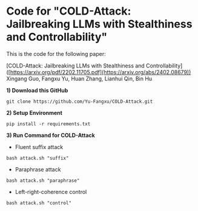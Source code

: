 # Code for "COLD-Attack: Jailbreaking LLMs with Stealthiness and Controllability"

This is the code for the following paper: 

[COLD-Attack: Jailbreaking LLMs with Stealthiness and Controllability] ([https://arxiv.org/pdf/2202.11705.pdf](https://arxiv.org/abs/2402.08679)) \
Xingang Guo, Fangxu Yu, Huan Zhang, Lianhui Qin, Bin Hu

**1) Download this GitHub**
```
git clone https://github.com/Yu-Fangxu/COLD-Attack.git
```

**2) Setup Environment**
```
pip install -r requirements.txt
```

**3) Run Command for COLD-Attack**

* Fluent suffix attack
```
bash attack.sh "suffix"
```

* Paraphrase attack
```
bash attack.sh "paraphrase"
```

* Left-right-coherence control
```
bash attack.sh "control"
```
